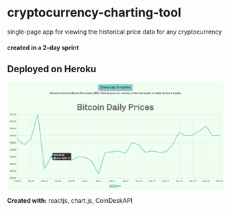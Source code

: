 # cryptocurrency-charting-tool

single-page app for viewing the historical price data for any cryptocurrency

#### created in a 2-day sprint

## Deployed on Heroku

![](/image/2019-03-23-10-49-41.png)

**Created with:** reactjs, chart.js, CoinDeskAPI
